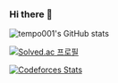 ### Hi there 👋

<!--
**tempo001/tempo001** is a ✨ _special_ ✨ repository because its `README.md` (this file) appears on your GitHub profile.

Here are some ideas to get you started:

- 🔭 I’m currently working on ...
- 🌱 I’m currently learning ...
- 👯 I’m looking to collaborate on ...
- 🤔 I’m looking for help with ...
- 💬 Ask me about ...
- 📫 How to reach me: ...
- 😄 Pronouns: ...
- ⚡ Fun fact: ...
-->
![tempo001's GitHub stats](https://github-readme-stats.vercel.app/api?username=tempo001&theme=dark&show_icons=true)

[![Solved.ac 프로필](http://mazassumnida.wtf/api/v2/generate_badge?boj=tempo001)](https://solved.ac/profile/tempo001)

[![Codeforces Stats](https://codeforces-readme-stats.vercel.app/api/card?username=tempo001)](https://codeforces.com/profile/tempo001)
